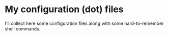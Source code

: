 My configuration (dot) files
============================

I'll collect here some configuration files along with some
hard-to-remember shell commands.
